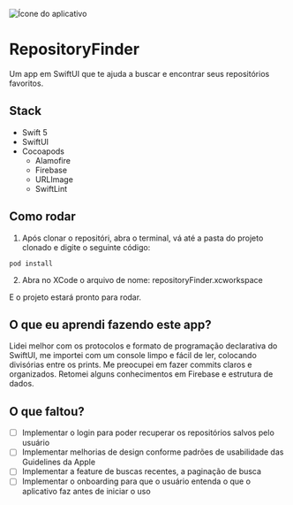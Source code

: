 ![Ícone do aplicativo](Design/ícones.png)
# RepositoryFinder

Um app em SwiftUI que te ajuda a buscar e encontrar seus repositórios favoritos.

## Stack
 - Swift 5
 - SwiftUI
 - Cocoapods
   - Alamofire
   - Firebase
   - URLImage
   - SwiftLint
 

## Como rodar

1. Após clonar o repositóri, abra o terminal, vá até a pasta do projeto clonado e digite o seguinte código:

```
pod install
```

2. Abra no XCode o arquivo de nome: repositoryFinder.xcworkspace

E o projeto estará pronto para rodar.


## O que eu aprendi fazendo este app?

Lidei melhor com os protocolos e formato de programação declarativa do SwiftUI, me importei com um console limpo e fácil de ler, colocando divisórias entre os prints. Me preocupei em fazer commits claros e organizados. Retomei alguns conhecimentos em Firebase e estrutura de dados.

## O que faltou?

- [ ] Implementar o login para poder recuperar os repositórios salvos pelo usuário
- [ ] Implementar melhorias de design conforme padrões de usabilidade das Guidelines da Apple
- [ ] Implementar a feature de buscas recentes, a paginação de busca
- [ ] Implementar o onboarding para que o usuário entenda o que o aplicativo faz antes de iniciar o uso
